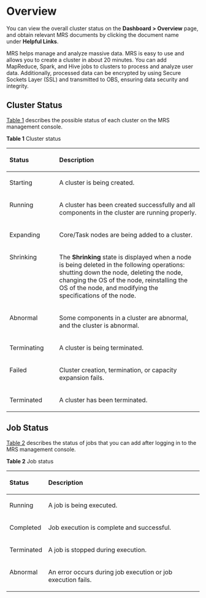 # Overview<a name="EN-US_TOPIC_0125375628"></a>

You can view the overall cluster status on the  **Dashboard \> Overview** page, and obtain relevant MRS documents by clicking the document name under **Helpful Links**.

MRS helps manage and analyze massive data. MRS is easy to use and allows you to create a cluster in about 20 minutes. You can add MapReduce, Spark, and Hive jobs to clusters to process and analyze user data. Additionally, processed data can be encrypted by using Secure Sockets Layer \(SSL\) and transmitted to OBS, ensuring data security and integrity.

## Cluster Status<a name="section36109842165553"></a>

[Table 1](#table164091551415)  describes the possible status of each cluster on the MRS management console.

**Table  1**  Cluster status

<a name="table164091551415"></a>
<table><thead align="left"><tr id="row440945515411"><th class="cellrowborder" valign="top" width="25.759999999999998%" id="mcps1.2.3.1.1"><p id="p840912551345"><a name="p840912551345"></a><a name="p840912551345"></a>Status</p>
</th>
<th class="cellrowborder" valign="top" width="74.24%" id="mcps1.2.3.1.2"><p id="p1640917551148"><a name="p1640917551148"></a><a name="p1640917551148"></a>Description</p>
</th>
</tr>
</thead>
<tbody><tr id="row14784105351"><td class="cellrowborder" valign="top" width="25.759999999999998%" headers="mcps1.2.3.1.1 "><p id="p378520517517"><a name="p378520517517"></a><a name="p378520517517"></a>Starting</p>
</td>
<td class="cellrowborder" valign="top" width="74.24%" headers="mcps1.2.3.1.2 "><p id="p1778510518511"><a name="p1778510518511"></a><a name="p1778510518511"></a><span>A cluster is being created.</span></p>
</td>
</tr>
<tr id="row18409155844"><td class="cellrowborder" valign="top" width="25.759999999999998%" headers="mcps1.2.3.1.1 "><p id="p240917551947"><a name="p240917551947"></a><a name="p240917551947"></a>Running</p>
</td>
<td class="cellrowborder" valign="top" width="74.24%" headers="mcps1.2.3.1.2 "><p id="p1240915559419"><a name="p1240915559419"></a><a name="p1240915559419"></a><span>A cluster has been created successfully and all components in the cluster are </span>running properly<span>.</span></p>
</td>
</tr>
<tr id="row16360650133424"><td class="cellrowborder" valign="top" width="25.759999999999998%" headers="mcps1.2.3.1.1 "><p id="p19235707133445"><a name="p19235707133445"></a><a name="p19235707133445"></a>Expanding</p>
</td>
<td class="cellrowborder" valign="top" width="74.24%" headers="mcps1.2.3.1.2 "><p id="p14588430133445"><a name="p14588430133445"></a><a name="p14588430133445"></a>Core/Task nodes are being added to a cluster.</p>
</td>
</tr>
<tr id="row17478813103852"><td class="cellrowborder" valign="top" width="25.759999999999998%" headers="mcps1.2.3.1.1 "><p id="p1640160103852"><a name="p1640160103852"></a><a name="p1640160103852"></a>Shrinking</p>
</td>
<td class="cellrowborder" valign="top" width="74.24%" headers="mcps1.2.3.1.2 "><p id="p24178000103852"><a name="p24178000103852"></a><a name="p24178000103852"></a>The <strong id="b6237062511139"><a name="b6237062511139"></a><a name="b6237062511139"></a>Shrinking</strong> state is displayed when a node is being deleted in the following operations: shutting down the node, deleting the node, changing the OS of the node, reinstalling the OS of the node, and modifying the specifications of the node.</p>
</td>
</tr>
<tr id="row2041010551541"><td class="cellrowborder" valign="top" width="25.759999999999998%" headers="mcps1.2.3.1.1 "><p id="p13410135511418"><a name="p13410135511418"></a><a name="p13410135511418"></a>Abnormal</p>
</td>
<td class="cellrowborder" valign="top" width="74.24%" headers="mcps1.2.3.1.2 "><p id="p3410185514420"><a name="p3410185514420"></a><a name="p3410185514420"></a>Some components in a cluster are abnormal, and the cluster is abnormal.</p>
</td>
</tr>
<tr id="row34101551248"><td class="cellrowborder" valign="top" width="25.759999999999998%" headers="mcps1.2.3.1.1 "><p id="p536874921661"><a name="p536874921661"></a><a name="p536874921661"></a>Terminating</p>
</td>
<td class="cellrowborder" valign="top" width="74.24%" headers="mcps1.2.3.1.2 "><p id="p1241025512411"><a name="p1241025512411"></a><a name="p1241025512411"></a><span>A cluster is being </span>terminated<span>.</span></p>
</td>
</tr>
<tr id="row49906879133244"><td class="cellrowborder" valign="top" width="25.759999999999998%" headers="mcps1.2.3.1.1 "><p id="p39083470133335"><a name="p39083470133335"></a><a name="p39083470133335"></a>Failed</p>
</td>
<td class="cellrowborder" valign="top" width="74.24%" headers="mcps1.2.3.1.2 "><p id="p11644483133335"><a name="p11644483133335"></a><a name="p11644483133335"></a>Cluster creation, termination, or capacity expansion fails.</p>
</td>
</tr>
<tr id="row20910863133251"><td class="cellrowborder" valign="top" width="25.759999999999998%" headers="mcps1.2.3.1.1 "><p id="p23603928133312"><a name="p23603928133312"></a><a name="p23603928133312"></a>Terminated</p>
</td>
<td class="cellrowborder" valign="top" width="74.24%" headers="mcps1.2.3.1.2 "><p id="p32870020133312"><a name="p32870020133312"></a><a name="p32870020133312"></a><span>A cluster has been </span>terminated<span>.</span></p>
</td>
</tr>
</tbody>
</table>

## Job Status<a name="section28322884165637"></a>

[Table 2](#table792216529274)  describes the status of jobs that you can add after logging in to the MRS management console.

**Table  2**  Job status

<a name="table792216529274"></a>
<table><thead align="left"><tr id="row18923105282716"><th class="cellrowborder" valign="top" width="19%" id="mcps1.2.3.1.1"><p id="p1576571162457"><a name="p1576571162457"></a><a name="p1576571162457"></a>Status</p>
</th>
<th class="cellrowborder" valign="top" width="81%" id="mcps1.2.3.1.2"><p id="p60593435162457"><a name="p60593435162457"></a><a name="p60593435162457"></a>Description</p>
</th>
</tr>
</thead>
<tbody><tr id="row16924252202713"><td class="cellrowborder" valign="top" width="19%" headers="mcps1.2.3.1.1 "><p id="p44376580102832"><a name="p44376580102832"></a><a name="p44376580102832"></a>Running</p>
</td>
<td class="cellrowborder" valign="top" width="81%" headers="mcps1.2.3.1.2 "><p id="p37733260102832"><a name="p37733260102832"></a><a name="p37733260102832"></a>A job is being executed.</p>
</td>
</tr>
<tr id="row8924852112720"><td class="cellrowborder" valign="top" width="19%" headers="mcps1.2.3.1.1 "><p id="p60021381102832"><a name="p60021381102832"></a><a name="p60021381102832"></a>Completed</p>
</td>
<td class="cellrowborder" valign="top" width="81%" headers="mcps1.2.3.1.2 "><p id="p29893721102832"><a name="p29893721102832"></a><a name="p29893721102832"></a>Job execution is complete and successful.</p>
</td>
</tr>
<tr id="row992465202717"><td class="cellrowborder" valign="top" width="19%" headers="mcps1.2.3.1.1 "><p id="p49251038102832"><a name="p49251038102832"></a><a name="p49251038102832"></a>Terminated</p>
</td>
<td class="cellrowborder" valign="top" width="81%" headers="mcps1.2.3.1.2 "><p id="p29911176102832"><a name="p29911176102832"></a><a name="p29911176102832"></a>A job is stopped during execution.</p>
</td>
</tr>
<tr id="row15925952132720"><td class="cellrowborder" valign="top" width="19%" headers="mcps1.2.3.1.1 "><p id="p61975973102832"><a name="p61975973102832"></a><a name="p61975973102832"></a>Abnormal</p>
</td>
<td class="cellrowborder" valign="top" width="81%" headers="mcps1.2.3.1.2 "><p id="p53997887102832"><a name="p53997887102832"></a><a name="p53997887102832"></a>An error occurs during job execution or job execution fails.</p>
</td>
</tr>
</tbody>
</table>

